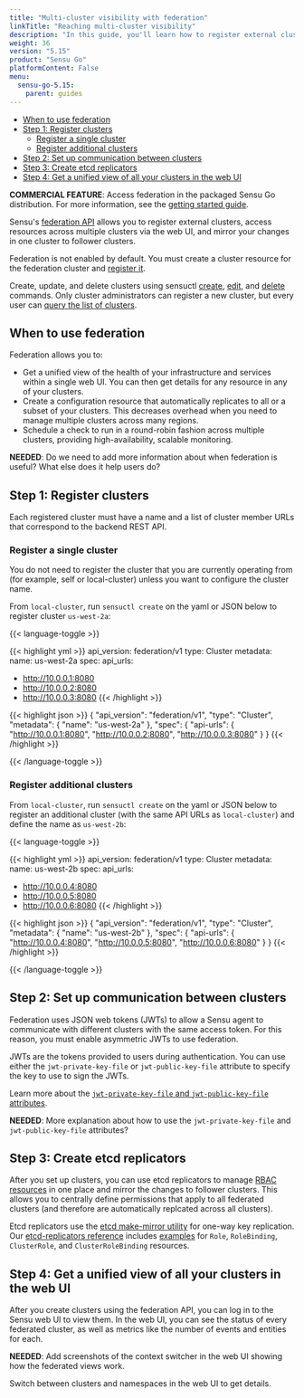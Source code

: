 ```yaml
---
title: "Multi-cluster visibility with federation"
linkTitle: "Reaching multi-cluster visibility"
description: "In this guide, you'll learn how to register external clusters using the federation API and access resources across multiple clusters."
weight: 36
version: "5.15"
product: "Sensu Go"
platformContent: False
menu: 
  sensu-go-5.15:
    parent: guides
---
```


- [When to use federation](#when-to-use-federation)
- [Step 1: Register clusters](#step-1-register-clusters)
  - [Register a single cluster](#register-a-single-cluster)
  - [Register additional clusters](#register-additional-clusters)
- [Step 2: Set up communication between clusters](#step-2-set-up-communication-between-clusters)
- [Step 3: Create etcd replicators](#step-3-create-etcd-replicators)
- [Step 4: Get a unified view of all your clusters in the web UI](#step-4-get-a-unified-view-of-all-your-clusters-in-the-web-ui)

**COMMERCIAL FEATURE**: Access federation in the packaged Sensu Go distribution. For more information, see the [getting started guide][8].

Sensu's [federation API][1] allows you to register external clusters, access resources across multiple clusters via the web UI, and mirror your changes in one cluster to follower clusters.

Federation is not enabled by default. You must create a cluster resource for the federation cluster and [register it](#register-a-single-cluster).

Create, update, and delete clusters using sensuctl [create][5], [edit][6], and [delete][7] commands. Only cluster administrators can register a new cluster, but every user can [query the list of clusters][11].

## When to use federation

Federation allows you to:

- Get a unified view of the health of your infrastructure and services within a single web UI. You can then get details for any resource in any of your clusters.
- Create a configuration resource that automatically replicates to all or a subset of your clusters. This decreases overhead when you need to manage multiple clusters across many regions.
- Schedule a check to run in a round-robin fashion across multiple clusters, providing high-availability, scalable monitoring.

**NEEDED**: Do we need to add more information about when federation is useful? What else does it help users do?

## Step 1: Register clusters

Each registered cluster must have a name and a list of cluster member URLs that correspond to the backend REST API.

### Register a single cluster

You do not need to register the cluster that you are currently operating from (for example, self or local-cluster) unless you want to configure the cluster name.

From `local-cluster`, run `sensuctl create` on the yaml or JSON below to register cluster `us-west-2a`:

{{< language-toggle >}}

{{< highlight yml >}}
api_version: federation/v1
type: Cluster
metadata:
  name: us-west-2a
spec:
  api_urls:
  - http://10.0.0.1:8080
  - http://10.0.0.2:8080
  - http://10.0.0.3:8080
{{< /highlight >}}

{{< highlight json >}}
{
  "api_version": "federation/v1",
  "type": "Cluster",
  "metadata": {
    "name": "us-west-2a"
  },
  "spec": {
    "api-urls": {
      "http://10.0.0.1:8080",
      "http://10.0.0.2:8080",
      "http://10.0.0.3:8080"
  }
}
{{< /highlight >}}

{{< /language-toggle >}}

### Register additional clusters

From `local-cluster`, run `sensuctl create` on the yaml or JSON below to register an additional cluster (with the same API URLs as `local-cluster`) and define the name as `us-west-2b`:

{{< language-toggle >}}

{{< highlight yml >}}
api_version: federation/v1
type: Cluster
metadata:
  name: us-west-2b
spec:
  api_urls:
  - http://10.0.0.4:8080
  - http://10.0.0.5:8080
  - http://10.0.0.6:8080
{{< /highlight >}}

{{< highlight json >}}
{
  "api_version": "federation/v1",
  "type": "Cluster",
  "metadata": {
    "name": "us-west-2b"
  },
  "spec": {
    "api-urls": {
      "http://10.0.0.4:8080",
      "http://10.0.0.5:8080",
      "http://10.0.0.6:8080"
  }
}
{{< /highlight >}}

{{< /language-toggle >}}

## Step 2: Set up communication between clusters

Federation uses JSON web tokens (JWTs) to allow a Sensu agent to communicate with different clusters with the same access token. For this reason, you must enable asymmetric JWTs to use federation.

JWTs are the tokens provided to users during authentication. You can use either the `jwt-private-key-file` or `jwt-public-key-file` attribute to specify the key to use to sign the JWTs.

Learn more about the [`jwt-private-key-file` and `jwt-public-key-file` attributes][4].

**NEEDED**: More explanation about how to use the `jwt-private-key-file` and `jwt-public-key-file` attributes?

## Step 3: Create etcd replicators

After you set up clusters, you can use etcd replicators to manage [RBAC resources][10] in one place and mirror the changes to follower clusters. This allows you to centrally define permissions that apply to all federated clusters (and therefore are automatically replcated across all clusters).

Etcd replicators use the [etcd make-mirror utility][12] for one-way key replication. Our [etcd-replicators reference][2] includes [examples][9] for `Role`, `RoleBinding`, `ClusterRole`, and `ClusterRoleBinding` resources.

## Step 4: Get a unified view of all your clusters in the web UI

After you create clusters using the federation API, you can log in to the Sensu web UI to view them. In the web UI, you can see the status of every federated cluster, as well as metrics like the number of events and entities for each. 

**NEEDED**: Add screenshots of the context switcher in the web UI showing how the federated views work.

Switch between clusters and namespaces in the web UI to get details.


[1]: ../../api/federation/#the-clusters-endpoint
[2]: ../../reference/etcdreplicators
[3]: ../use-apikey-feature
[4]: ../../reference/backend#jwt-attributes
[5]: ../../sensuctl/reference#creating-resources
[6]: ../../sensuctl/reference#updating-resources
[7]: ../../sensuctl/reference#deleting-resources
[8]: ../../getting-started/enterprise
[9]: ../../reference/etcdreplicators#example-etcd-replicators-resources
[10]: ../..reference/rbac
[11]: ../../api/federation#clusters-get
[12]: https://github.com/etcd-io/etcd/blob/master/etcdctl/README.md#make-mirror-options-destination
